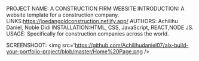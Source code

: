 PROJECT NAME: A CONSTRUCTION FIRM WEBSITE
INTRODUCTION: A website template for a construction company. 
LINKS:https://joedangoldconstruction.netlify.app/
AUTHORS: Achilihu Daniel, Noble Didi
INSTALLATION:HTML, CSS, JavaScript, REACT,NODE JS.
USAGE: Specifically for construction companies across the world.

SCREENSHOOT: <img  src='https://github.com/Achilihudaniel07/alx-build-your-portfolio-project/blob/master/Home%20Page.png  />
